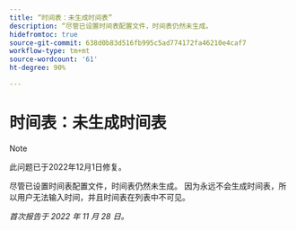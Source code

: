 ```yaml
---
title: “时间表：未生成时间表”
description: “尽管已设置时间表配置文件，时间表仍然未生成。
hidefromtoc: true
source-git-commit: 638d0b83d516fb995c5ad774172fa46210e4caf7
workflow-type: tm+mt
source-wordcount: '61'
ht-degree: 90%

---
```



# 时间表：未生成时间表

>[!NOTE]
>此问题已于2022年12月1日修复。

尽管已设置时间表配置文件，时间表仍然未生成。 因为永远不会生成时间表，所以用户无法输入时间，并且时间表在列表中不可见。

_首次报告于 2022 年 11 月 28 日。_

